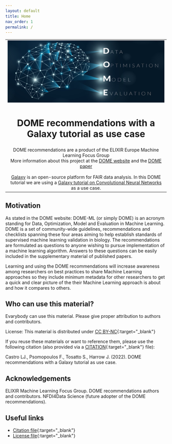 ```yaml
---
layout: default
title: Home
nav_order: 1
permalink: /
---
```


<table style="text-align:center">
  <tr>
    <td>
      <img src="./img/dome.png" alt="DOME recommendations with a Galaxy tutorial as use case"/>
    </td>
  </tr>
  <tr>
    <td>
    <H1>DOME recommendations with a Galaxy tutorial as use case</H1>
    </td>
  </tr>
  <tr>
    <td >
    DOME recommendations are a product of the ELIXIR Europe Machine Learning Focus Group<br/>
    More information about this project at the <a href="https://dome-ml.org/" target="_blank">DOME website</a> and the <a href="https://doi.org/10.1038/s41592-021-01304-2" target="_blank">DOME paper</a><br/><br/>
    <a href="https://galaxyproject.org/" target="_blank">Galaxy</a> is an open-source platform for FAIR data analysis. In this DOME tutorial we are using a <a href="https://training.galaxyproject.org/training-material/topics/statistics/tutorials/CNN/slides-plain.html" target="_blank">Galaxy tutorial on Convolutional Neural Networks</a> as a use case.
    </td>
  </tr>
</table>

## Motivation
As stated in the DOME website: DOME-ML (or simply DOME) is an acronym standing for Data, Optimization, Model and Evaluation in Machine Learning. DOME is a set of community-wide guidelines, recommendations and checklists spanning these four areas aiming to help establish standards of supervised machine learning validation in biology. The recommendations are formulated as questions to anyone wishing to pursue implementation of a machine learning algorithm. Answers to these questions can be easily included in the supplementary material of published papers.

Learning and using the DOME recommendations will increase awareness among researchers on best practices to share Machine Learning approaches so they include minimum metadata for other researchers to get a quick and clear picture of the their Machine Learning approach is about and how it compares to others. 

## Who can use this material?
Evarybody can use this material. Please give proper attribution to authors and contributors.

License: This material is distributed under [CC BY-NC](https://creativecommons.org/licenses/by-nc/4.0/){:target="_blank"}

If you reuse these materials or want to reference them, please use the following citation (also provided via a [CITATION](./CITATION.cff){:target="_blank"} file):

Castro LJ., Psomopoulos F., Tosatto S., Harrow J. (2022). DOME recommendations with a Galaxy tutorial as use case. 

## Acknowledgements
ELIXIR Machine Learning Focus Group.
DOME recommendations authors and contributors.
NFDI4Data Science (future adopter of the DOME recommendations).


## Useful links
* [Citation file](./CITATION.cff){:target="_blank"}
* [License file](./LICENSE){:target="_blank"}

